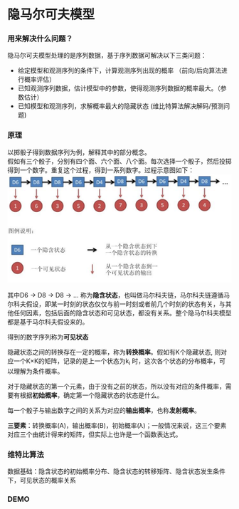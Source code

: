 隐马尔可夫模型
====
### 用来解决什么问题？
隐马尔可夫模型处理的是序列数据，基于序列数据可解决以下三类问题：<br>
- 给定模型和观测序列的条件下，计算观测序列出现的概率 （前向/后向算法进行概率评估）
- 已知观测序列数据，估计模型中的参数，使得观测序列数据的概率最大。（参数估计）
- 已知模型和观测序列，求解概率最大的隐藏状态 (维比特算法解决解码/预测问题)

### 原理
以掷骰子得到数据序列为例，解释其中的部分概念。<br>
假如有三个骰子，分别有四个面、六个面、八个面。每次选择一个骰子，然后投掷得到一个数字。重复这个过程，得到一系列数字。过程示意图如下：<br>
![隐马尔科夫过程示意图](/docs/ml/images/13_1-1.jpg)

其中D6 -> D8 -> D8 -> ... 称为**隐含状态**，也叫做马尔科夫链，马尔科夫链遵循马尔科夫假设，即某一时刻的状态仅仅与前一时刻或者前几个时刻的状态有关，与其他任何因素，包括后面的隐含状态和可见状态，都没有关系。整个隐马尔科夫模型都是基于马尔科夫假设来的。

得到的数字序列称为**可见状态**

隐藏状态之间的转换存在一定的概率，称为**转换概率**。假如有K个隐藏状态, 则对应一个K×K的矩阵，记录的是上一个状态为k<sub>i</sub> 时，这次各个状态的分布概率，可以理解为条件概率。

对于隐藏状态的第一个元素，由于没有之前的状态，所以没有对应的条件概率，需要有根据**初始概率**，确定第一个隐藏状态的状态是什么。

每一个骰子与输出数字之间的关系为对应的**输出概率**，也称**发射概率**。

**三要素**：转换概率(A)，输出概率(B)，初始概率(λ)；一般情况来说，这三个要素对应三个由统计得来的矩阵，但实际上也许是一个函数表达式。

### 维特比算法
数据基础：隐含状态的初始概率分布、隐含状态的转移矩阵、隐含状态发生条件下，可见状态的概率关系



### DEMO
